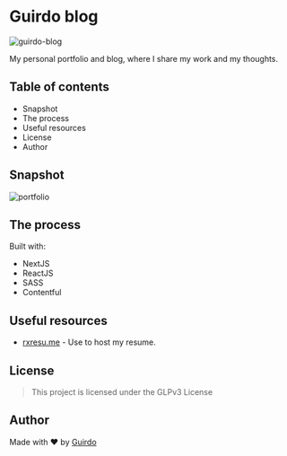 # Guirdo blog

![guirdo-blog](https://socialify.git.ci/Guirdo/guirdo-blog/image?font=Raleway&language=1&name=1&owner=1&pattern=Circuit%20Board&stargazers=1&theme=Light)

My personal portfolio and blog, where I share my work and my thoughts.

## Table of contents

- Snapshot
- The process
- Useful resources
- License
- Author

## Snapshot

![portfolio](https://www.guirdo.xyz/_next/image?url=https%3A%2F%2Fimages.ctfassets.net%2F0ccxyq7dpwrp%2F4BdhuB1Hs9UR5dZCnTVeye%2F986086222d47bc4c5396499c6e73832f%2Fdownload.png&w=1920&q=75)

## The process

Built with:

- NextJS
- ReactJS
- SASS
- Contentful

## Useful resources

- [rxresu.me](https://rxresu.me/) - Use to host my resume.

## License 

> This project is licensed under the GLPv3 License

## Author

Made with :heart: by [Guirdo](https://github.com/Guirdo)
